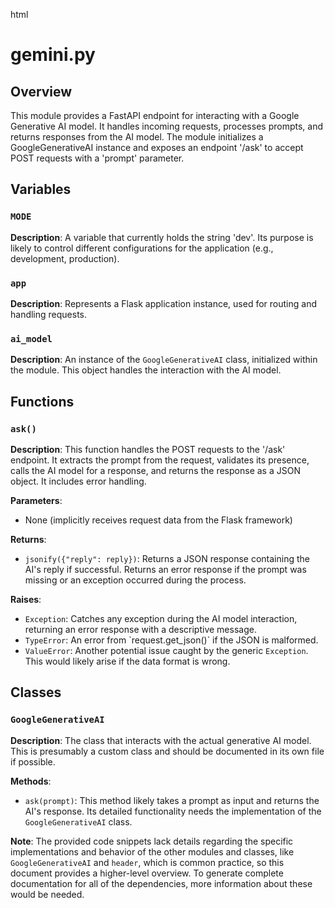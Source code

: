 html
<h1>gemini.py</h1>

<h2>Overview</h2>
<p>This module provides a FastAPI endpoint for interacting with a Google Generative AI model. It handles incoming requests, processes prompts, and returns responses from the AI model.  The module initializes a GoogleGenerativeAI instance and exposes an endpoint '/ask' to accept POST requests with a 'prompt' parameter.</p>

<h2>Variables</h2>

<h3><code>MODE</code></h3>

<p><strong>Description</strong>: A variable that currently holds the string 'dev'. Its purpose is likely to control different configurations for the application (e.g., development, production). </p>

<h3><code>app</code></h3>

<p><strong>Description</strong>: Represents a Flask application instance, used for routing and handling requests.</p>


<h3><code>ai_model</code></h3>

<p><strong>Description</strong>: An instance of the <code>GoogleGenerativeAI</code> class, initialized within the module. This object handles the interaction with the AI model.</p>

<h2>Functions</h2>

<h3><code>ask()</code></h3>

<p><strong>Description</strong>: This function handles the POST requests to the '/ask' endpoint. It extracts the prompt from the request, validates its presence, calls the AI model for a response, and returns the response as a JSON object.  It includes error handling.</p>

<p><strong>Parameters</strong>:</p>
<ul>
  <li>None (implicitly receives request data from the Flask framework)</li>
</ul>

<p><strong>Returns</strong>:</p>
<ul>
  <li><code>jsonify({"reply": reply})</code>: Returns a JSON response containing the AI's reply if successful.  Returns an error response if the prompt was missing or an exception occurred during the process.
</ul>

<p><strong>Raises</strong>:</p>
<ul>
  <li><code>Exception</code>: Catches any exception during the AI model interaction, returning an error response with a descriptive message. </li>
<li><code>TypeError</code>: An error from `request.get_json()` if the JSON is malformed. </li>
<li><code>ValueError</code>: Another potential issue caught by the generic <code>Exception</code>.  This would likely arise if the data format is wrong.</li>
</ul>


<h2>Classes</h2>

<h3><code>GoogleGenerativeAI</code></h3>

<p><strong>Description</strong>: The class that interacts with the actual generative AI model.  This is presumably a custom class and should be documented in its own file if possible.</p>

<p><strong>Methods</strong>:</p>
<ul>
  <li><code>ask(prompt)</code>:  This method likely takes a prompt as input and returns the AI's response.  Its detailed functionality needs the implementation of the <code>GoogleGenerativeAI</code> class. </li>
</ul>


<p><strong>Note</strong>: The provided code snippets lack details regarding the specific implementations and behavior of the other modules and classes, like <code>GoogleGenerativeAI</code> and <code>header</code>, which is common practice, so this document provides a higher-level overview. To generate complete documentation for all of the dependencies, more information about these would be needed.</p>